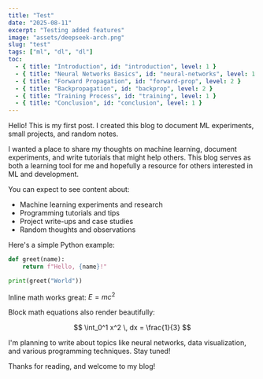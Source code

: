 ```yaml
---
title: "Test"
date: "2025-08-11"
excerpt: "Testing added features"
image: "assets/deepseek-arch.png"
slug: "test"
tags: ["ml", "dl", "dl"]
toc:
  - { title: "Introduction", id: "introduction", level: 1 }
  - { title: "Neural Networks Basics", id: "neural-networks", level: 1 }
  - { title: "Forward Propagation", id: "forward-prop", level: 2 }
  - { title: "Backpropagation", id: "backprop", level: 2 }
  - { title: "Training Process", id: "training", level: 1 }
  - { title: "Conclusion", id: "conclusion", level: 1 }
---
```


<!-- ## DeepSeek V3/R1 - Understanding Reasoning LLMs
### Multi-Head Latent Attention (MLA)
### Mixture-of-Experts (MoE)
### DeepSeek Summary

## OLMo 2
### Normalization Layer Placement
### OK-Norm
### OLMo 2 Summary -->

Hello! This is my first post. I created this blog to document ML experiments, small projects, and random notes.

<!-- ## Why I Started This Blog -->

I wanted a place to share my thoughts on machine learning, document experiments, and write tutorials that might help others. This blog serves as both a learning tool for me and hopefully a resource for others interested in ML and development.

<!-- ## What You'll Find Here -->

You can expect to see content about:
- Machine learning experiments and research
- Programming tutorials and tips
- Project write-ups and case studies
- Random thoughts and observations

<!-- ## Sample Code -->

Here's a simple Python example:

```python
def greet(name):
    return f"Hello, {name}!"

print(greet("World"))
```

<!-- ## Math Examples -->

Inline math works great: $E = mc^2$

Block math equations also render beautifully:

$$
\int_0^1 x^2 \, dx = \frac{1}{3}
$$

<!-- ## Future Posts -->

I'm planning to write about topics like neural networks, data visualization, and various programming techniques. Stay tuned!

Thanks for reading, and welcome to my blog!